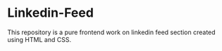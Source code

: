# Linkedin-Feed
This repository is a pure frontend work on linkedin feed section created using HTML and CSS.
